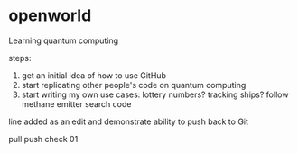 # openworld
Learning quantum computing

steps:
1. get an initial idea of how to use GitHub
2. start replicating other people's code on quantum computing
3. start writing my own use cases: lottery numbers? tracking ships? follow methane emitter search code

line added as an edit and demonstrate ability to push back to Git

pull push check 01
